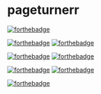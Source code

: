 ﻿# pageturnerr

[![forthebadge](https://forthebadge.com/images/badges/open-source.svg)](https://forthebadge.com)


[![forthebadge](https://forthebadge.com/images/badges/made-with-python.svg)](https://forthebadge.com) [![forthebadge](https://forthebadge.com/images/badges/built-by-developers.svg)](https://forthebadge.com)


[![forthebadge](https://forthebadge.com/images/badges/powered-by-black-magic.svg)](https://forthebadge.com)
[![forthebadge](https://forthebadge.com/images/badges/powered-by-electricity.svg)](https://forthebadge.com)


[![forthebadge](https://forthebadge.com/images/badges/works-on-my-machine.svg)](https://forthebadge.com) [![forthebadge](https://forthebadge.com/images/badges/it-works-no-idea-why.svg)](https://forthebadge.com)


[![forthebadge](https://forthebadge.com/images/badges/uses-badges.svg)](https://forthebadge.com)
